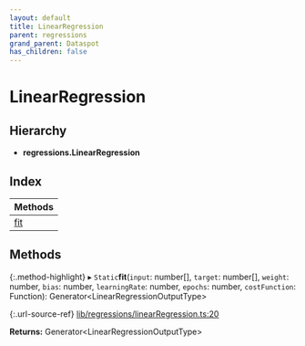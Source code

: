 ```yaml
---
layout: default
title: LinearRegression
parent: regressions
grand_parent: Dataspot
has_children: false
---
```


# LinearRegression

## Hierarchy

* **regressions.LinearRegression**

## Index

| Methods |
|-----------|
| [fit](#fit) |

## Methods

{:.method-highlight}
▸ `Static`**fit**(`input`: number[], `target`: number[], `weight`: number, `bias`: number, `learningRate`: number, `epochs`: number, `costFunction`: Function): Generator\<LinearRegressionOutputType>

{:.url-source-ref}
[lib/regressions/linearRegression.ts:20](https://github.com/ascentcore/dataspot/blob/ef89391/lib/regressions/linearRegression.ts#L20)

**Returns:** Generator\<LinearRegressionOutputType>
